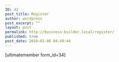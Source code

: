 ```yaml
---
ID: 42
post_title: Register
author: wordpress
post_excerpt: ""
layout: post
permalink: http://business-builder.local/register/
published: true
post_date: 2018-02-06 04:49:44
---
```

[ultimatemember form_id=34]